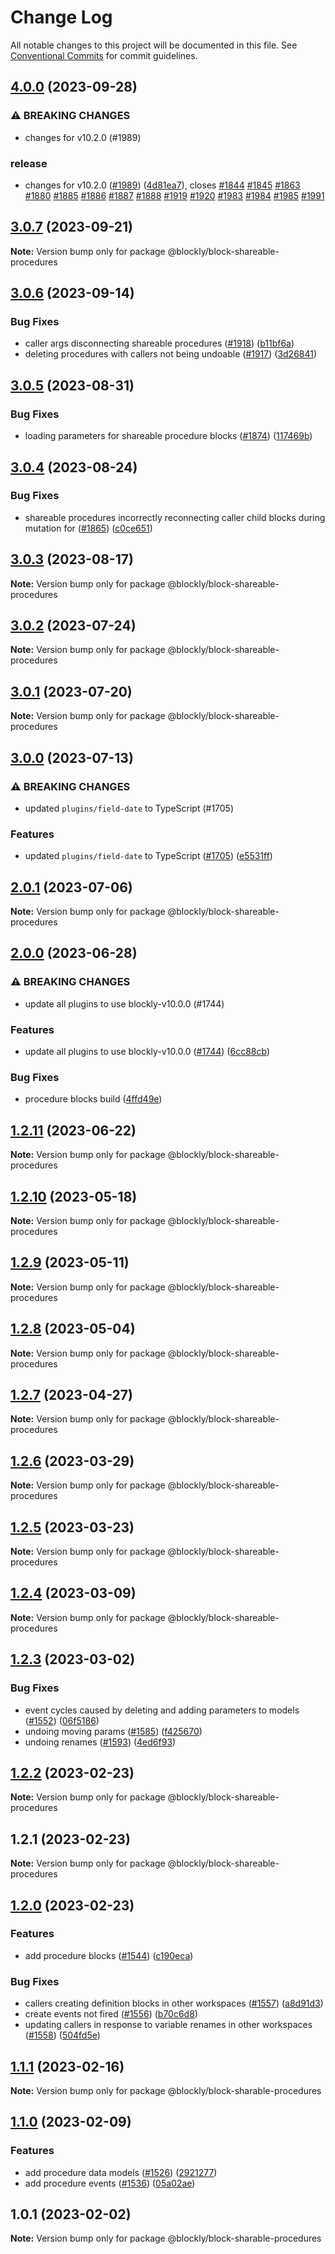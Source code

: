 # Change Log

All notable changes to this project will be documented in this file.
See [Conventional Commits](https://conventionalcommits.org) for commit guidelines.

## [4.0.0](https://github.com/google/blockly-samples/compare/@blockly/block-shareable-procedures@3.0.7...@blockly/block-shareable-procedures@4.0.0) (2023-09-28)


### ⚠ BREAKING CHANGES

* changes for v10.2.0 (#1989)

### release

* changes for v10.2.0 ([#1989](https://github.com/google/blockly-samples/issues/1989)) ([4d81ea7](https://github.com/google/blockly-samples/commit/4d81ea7254412ef199a270fc740c2f45755a2725)), closes [#1844](https://github.com/google/blockly-samples/issues/1844) [#1845](https://github.com/google/blockly-samples/issues/1845) [#1863](https://github.com/google/blockly-samples/issues/1863) [#1880](https://github.com/google/blockly-samples/issues/1880) [#1885](https://github.com/google/blockly-samples/issues/1885) [#1886](https://github.com/google/blockly-samples/issues/1886) [#1887](https://github.com/google/blockly-samples/issues/1887) [#1888](https://github.com/google/blockly-samples/issues/1888) [#1919](https://github.com/google/blockly-samples/issues/1919) [#1920](https://github.com/google/blockly-samples/issues/1920) [#1983](https://github.com/google/blockly-samples/issues/1983) [#1984](https://github.com/google/blockly-samples/issues/1984) [#1985](https://github.com/google/blockly-samples/issues/1985) [#1991](https://github.com/google/blockly-samples/issues/1991)



## [3.0.7](https://github.com/google/blockly-samples/compare/@blockly/block-shareable-procedures@3.0.6...@blockly/block-shareable-procedures@3.0.7) (2023-09-21)

**Note:** Version bump only for package @blockly/block-shareable-procedures





## [3.0.6](https://github.com/google/blockly-samples/compare/@blockly/block-shareable-procedures@3.0.5...@blockly/block-shareable-procedures@3.0.6) (2023-09-14)


### Bug Fixes

* caller args disconnecting shareable procedures ([#1918](https://github.com/google/blockly-samples/issues/1918)) ([b11bf6a](https://github.com/google/blockly-samples/commit/b11bf6a4a863dd513c3d6f6686236916b8c5a0a7))
* deleting procedures with callers not being undoable ([#1917](https://github.com/google/blockly-samples/issues/1917)) ([3d26841](https://github.com/google/blockly-samples/commit/3d268418f6e4be8d8f739fa21d582a9dc48342d7))



## [3.0.5](https://github.com/google/blockly-samples/compare/@blockly/block-shareable-procedures@3.0.4...@blockly/block-shareable-procedures@3.0.5) (2023-08-31)


### Bug Fixes

* loading parameters for shareable procedure blocks ([#1874](https://github.com/google/blockly-samples/issues/1874)) ([117469b](https://github.com/google/blockly-samples/commit/117469bb225e5fad11f377b33866e10753cbd7b4))



## [3.0.4](https://github.com/google/blockly-samples/compare/@blockly/block-shareable-procedures@3.0.3...@blockly/block-shareable-procedures@3.0.4) (2023-08-24)


### Bug Fixes

* shareable procedures incorrectly reconnecting caller child blocks during mutation for ([#1865](https://github.com/google/blockly-samples/issues/1865)) ([c0ce651](https://github.com/google/blockly-samples/commit/c0ce651edc2c3064a039ce465782a681e398f51a))



## [3.0.3](https://github.com/google/blockly-samples/compare/@blockly/block-shareable-procedures@3.0.2...@blockly/block-shareable-procedures@3.0.3) (2023-08-17)

**Note:** Version bump only for package @blockly/block-shareable-procedures





## [3.0.2](https://github.com/google/blockly-samples/compare/@blockly/block-shareable-procedures@3.0.1...@blockly/block-shareable-procedures@3.0.2) (2023-07-24)

**Note:** Version bump only for package @blockly/block-shareable-procedures





## [3.0.1](https://github.com/google/blockly-samples/compare/@blockly/block-shareable-procedures@3.0.0...@blockly/block-shareable-procedures@3.0.1) (2023-07-20)

**Note:** Version bump only for package @blockly/block-shareable-procedures





## [3.0.0](https://github.com/google/blockly-samples/compare/@blockly/block-shareable-procedures@2.0.1...@blockly/block-shareable-procedures@3.0.0) (2023-07-13)


### ⚠ BREAKING CHANGES

* updated `plugins/field-date` to TypeScript (#1705)

### Features

* updated `plugins/field-date` to TypeScript ([#1705](https://github.com/google/blockly-samples/issues/1705)) ([e5531ff](https://github.com/google/blockly-samples/commit/e5531fffe188ee361a16fe48ed126b34e51a8d30))



## [2.0.1](https://github.com/google/blockly-samples/compare/@blockly/block-shareable-procedures@2.0.0...@blockly/block-shareable-procedures@2.0.1) (2023-07-06)

**Note:** Version bump only for package @blockly/block-shareable-procedures





## [2.0.0](https://github.com/google/blockly-samples/compare/@blockly/block-shareable-procedures@1.2.11...@blockly/block-shareable-procedures@2.0.0) (2023-06-28)


### ⚠ BREAKING CHANGES

* update all plugins to use blockly-v10.0.0 (#1744)

### Features

* update all plugins to use blockly-v10.0.0 ([#1744](https://github.com/google/blockly-samples/issues/1744)) ([6cc88cb](https://github.com/google/blockly-samples/commit/6cc88cbef39d4ad664a668d3d46eb29ba7292f9c))


### Bug Fixes

* procedure blocks build ([4ffd49e](https://github.com/google/blockly-samples/commit/4ffd49e452881b77ec1b9942da1bed7aae559f1f))



## [1.2.11](https://github.com/google/blockly-samples/compare/@blockly/block-shareable-procedures@1.2.10...@blockly/block-shareable-procedures@1.2.11) (2023-06-22)

**Note:** Version bump only for package @blockly/block-shareable-procedures





## [1.2.10](https://github.com/google/blockly-samples/compare/@blockly/block-shareable-procedures@1.2.9...@blockly/block-shareable-procedures@1.2.10) (2023-05-18)

**Note:** Version bump only for package @blockly/block-shareable-procedures





## [1.2.9](https://github.com/google/blockly-samples/compare/@blockly/block-shareable-procedures@1.2.8...@blockly/block-shareable-procedures@1.2.9) (2023-05-11)

**Note:** Version bump only for package @blockly/block-shareable-procedures





## [1.2.8](https://github.com/google/blockly-samples/compare/@blockly/block-shareable-procedures@1.2.7...@blockly/block-shareable-procedures@1.2.8) (2023-05-04)

**Note:** Version bump only for package @blockly/block-shareable-procedures





## [1.2.7](https://github.com/google/blockly-samples/compare/@blockly/block-shareable-procedures@1.2.6...@blockly/block-shareable-procedures@1.2.7) (2023-04-27)

**Note:** Version bump only for package @blockly/block-shareable-procedures





## [1.2.6](https://github.com/google/blockly-samples/compare/@blockly/block-shareable-procedures@1.2.5...@blockly/block-shareable-procedures@1.2.6) (2023-03-29)

**Note:** Version bump only for package @blockly/block-shareable-procedures





## [1.2.5](https://github.com/google/blockly-samples/compare/@blockly/block-shareable-procedures@1.2.4...@blockly/block-shareable-procedures@1.2.5) (2023-03-23)

**Note:** Version bump only for package @blockly/block-shareable-procedures





## [1.2.4](https://github.com/google/blockly-samples/compare/@blockly/block-shareable-procedures@1.2.3...@blockly/block-shareable-procedures@1.2.4) (2023-03-09)

**Note:** Version bump only for package @blockly/block-shareable-procedures





## [1.2.3](https://github.com/google/blockly-samples/compare/@blockly/block-shareable-procedures@1.2.2...@blockly/block-shareable-procedures@1.2.3) (2023-03-02)


### Bug Fixes

* event cycles caused by deleting and adding parameters to models ([#1552](https://github.com/google/blockly-samples/issues/1552)) ([06f5186](https://github.com/google/blockly-samples/commit/06f5186edc93a7d4e3453fdceedc0c68ea2b34d8))
* undoing moving params ([#1585](https://github.com/google/blockly-samples/issues/1585)) ([f425670](https://github.com/google/blockly-samples/commit/f4256704d4c24158c52bf175e0f2b5821e40e940))
* undoing renames ([#1593](https://github.com/google/blockly-samples/issues/1593)) ([4ed6f93](https://github.com/google/blockly-samples/commit/4ed6f93c28a3e5a7ebacedf1c32d7daa0f8f7c13))



## [1.2.2](https://github.com/google/blockly-samples/compare/@blockly/block-shareable-procedures@1.2.1...@blockly/block-shareable-procedures@1.2.2) (2023-02-23)

**Note:** Version bump only for package @blockly/block-shareable-procedures





## 1.2.1 (2023-02-23)

**Note:** Version bump only for package @blockly/block-shareable-procedures





## [1.2.0](https://github.com/google/blockly-samples/compare/@blockly/block-sharable-procedures@1.1.1...@blockly/block-sharable-procedures@1.2.0) (2023-02-23)


### Features

* add procedure blocks ([#1544](https://github.com/google/blockly-samples/issues/1544)) ([c190eca](https://github.com/google/blockly-samples/commit/c190eca57865090d9b6027ae4af7eecf425396e8))


### Bug Fixes

* callers creating definition blocks in other workspaces ([#1557](https://github.com/google/blockly-samples/issues/1557)) ([a8d91d3](https://github.com/google/blockly-samples/commit/a8d91d39616793636696cf2b6a610db82ec02303))
* create events not fired ([#1556](https://github.com/google/blockly-samples/issues/1556)) ([b70c6d8](https://github.com/google/blockly-samples/commit/b70c6d8dcfb7af45dd2a25940426971189a6b44b))
* updating callers in response to variable renames in other workspaces ([#1558](https://github.com/google/blockly-samples/issues/1558)) ([504fd5e](https://github.com/google/blockly-samples/commit/504fd5ed95503845c4b737041da1daa134aa3d8d))



## [1.1.1](https://github.com/google/blockly-samples/compare/@blockly/block-sharable-procedures@1.1.0...@blockly/block-sharable-procedures@1.1.1) (2023-02-16)

**Note:** Version bump only for package @blockly/block-sharable-procedures





## [1.1.0](https://github.com/google/blockly-samples/compare/@blockly/block-sharable-procedures@1.0.1...@blockly/block-sharable-procedures@1.1.0) (2023-02-09)


### Features

* add procedure data models ([#1526](https://github.com/google/blockly-samples/issues/1526)) ([2921277](https://github.com/google/blockly-samples/commit/29212774a6d438dd4f2d2e1f36f1b70ef800e6f0))
* add procedure events ([#1536](https://github.com/google/blockly-samples/issues/1536)) ([05a02ae](https://github.com/google/blockly-samples/commit/05a02aed7f3f59758db83eb2d8459ce727405d4d))



## 1.0.1 (2023-02-02)

**Note:** Version bump only for package @blockly/block-sharable-procedures
